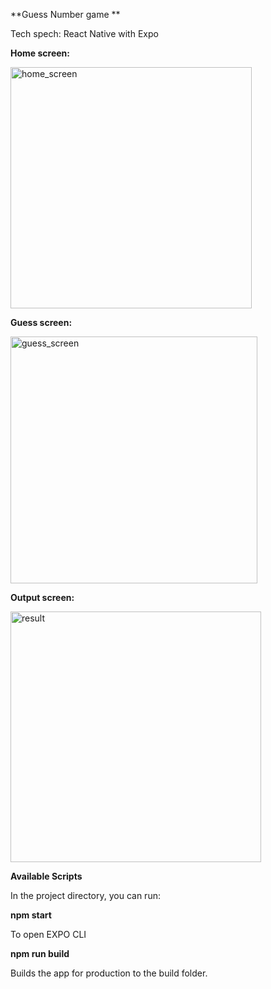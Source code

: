 **Guess Number game **

Tech spech: React Native with Expo

**Home screen:**

<img width="386" alt="home_screen" src="https://user-images.githubusercontent.com/46214277/162075334-31a48831-12f9-443e-a7f7-363c88251343.png">

**Guess screen:**

<img width="395" alt="guess_screen" src="https://user-images.githubusercontent.com/46214277/162075388-bf8f7f78-081c-4411-b1b9-d04338e278eb.png">

**Output screen:**

<img width="401" alt="result" src="https://user-images.githubusercontent.com/46214277/162075436-d7f87c38-a2e2-4968-8051-2a893540fab8.png">

**Available Scripts**

In the project directory, you can run:

**npm start**

To open EXPO CLI

**npm run build**

Builds the app for production to the build folder.
